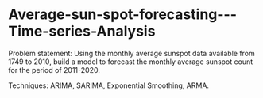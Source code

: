# Average-sun-spot-forecasting---Time-series-Analysis

Problem statement: Using the monthly average sunspot data available from 1749 to 2010, build a model to forecast the monthly average sunspot count for the period of 2011-2020. 

Techniques: ARIMA, SARIMA, Exponential Smoothing, ARMA.

